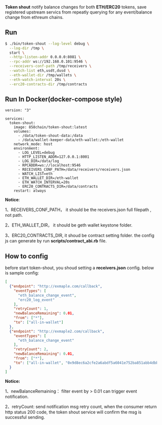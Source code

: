 **Token shout** notify balance changes for both **ETH/ERC20** tokens, save registered upstream servics 
from repeatly querying for any event/balance change from ethreum chains.

## Run

```bash
$ ./bin/token-shout --log-level debug \
  --log-dir /tmp \
  start \
  --http-listen-addr 0.0.0.0:8081 \
  --rpc-addr ws://192.168.0.101:9546 \
  --receivers-conf-path /tmp/receivers \
  --watch-list eth,usdt,dusd \
  --eth-wallet-dir /tmp/wallets \
  --eth-watch-interval 20s \
  --erc20-contracts-dir /tmp/contracts
```



## Run In Docker(docker-compose style)

```
version: "3"

services:
  token-shout:
    image: 858chain/token-shout:latest
    volumes:
      - /data/token-shout-data:/data
      - /data/wallet-keeper-data/eth-wallet:/eth-wallet
    network_mode: host
    environment:
      - LOG_LEVEL=debug
      - HTTP_LISTEN_ADDR=127.0.0.1:8001
      - LOG_DIR=/data/log
      - RPCADDR=ws://localhost:9546
      - RECEIVERS_CONF_PATH=/data/receivers/receivers.json
      - WATCH_LIST=eth
      - ETH_WALLET_DIR=/eth-wallet
      - ETH_WATCH_INTERVAL=20s
      - ERC20_CONTRACTS_DIR=/data/contracts
    restart: always
```

**Notice**:

1、RECEIVERS_CONF_PATH， it should be the receivers.json full filepath , not path.

2、ETH_WALLET_DIR， it should be geth wallet keystone folder.

3、ERC20_CONTRACTS_DIR, it shoud be contract setting folder. the config js can generate by run **scripts/contract_abi.rb** file.


## How to config

before start token-shout, you shoud setting a **receivers.json** config. below is sample config:

```json
[
  {"endpoint": "http://exmaple.com/callback",
    "eventTypes": [
      "eth_balance_change_event",
      "erc20_log_event"
    ],
    "retryCount": 1,
    "newBalanceRemaining": 0.01,
    "from": ["*"],
    "to": ["all-in-wallet"]
  },
  {"endpoint": "http://exmaple2.com/callback",
    "eventTypes": [
      "eth_balance_change_event"
    ],
    "retryCount": 2,
    "newBalanceRemaining": 0.01,
    "from": ["*"],
    "to": ["all-in-wallet", "0x9d8ec6a2cfe2a6abdf5a6041e752ba851abb4dbb"]
  }
]
```

**Notice:**

1、newBalanceRemaining： filter event by > 0.01 can trigger event  notification.

2、retryCount: send notification msg retry count, when the consumer  return http status 200 code, the token shout service will confirm the msg is successful sending.  

